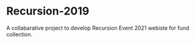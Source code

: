 # Recursion-2019
A collabarative project to develop Recursion Event 2021 webiste for fund collection.
